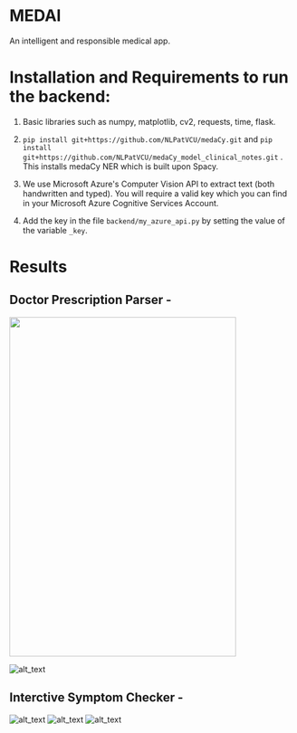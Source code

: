 # MEDAI


An intelligent and responsible medical app.

# Installation and Requirements to run the backend:

1. Basic libraries such as numpy, matplotlib, cv2, requests, time, flask.

2. `pip install git+https://github.com/NLPatVCU/medaCy.git` and `pip install git+https://github.com/NLPatVCU/medaCy_model_clinical_notes.git` . This installs medaCy NER which is built upon Spacy.

3. We use Microsoft Azure's Computer Vision API to extract text (both handwritten and typed). You will require a valid key which you can find in your Microsoft Azure Cognitive Services Account.

4. Add the key in the file `backend/my_azure_api.py` by setting the value of the variable `_key`. 

# Results 

## Doctor Prescription Parser - 
<img src="https://github.com/Snehal-Reddy/MedAI/blob/master/static/prescription.jpg" width="400" height="600"/>

![alt_text](https://github.com/Snehal-Reddy/MedAI/blob/master/static/Screenshot%20from%202019-09-12%2022-52-18.png)

## Interctive Symptom Checker -

![alt_text](https://github.com/Snehal-Reddy/MedAI/blob/master/static/Screenshot%20from%202019-09-12%2022-23-24.png)
![alt_text](https://github.com/Snehal-Reddy/MedAI/blob/master/static/Screenshot%20from%202019-09-12%2022-27-07.png)
![alt_text](https://github.com/Snehal-Reddy/MedAI/blob/master/static/Screenshot%20from%202019-09-12%2022-27-18.png)







